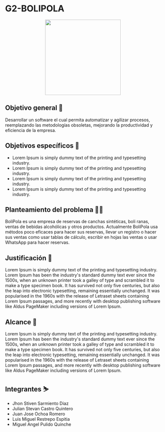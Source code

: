 # G2-BOLIPOLA
<p align="center"><img width="245" src="https://github.com/senacti/G2-BOLIPOLA/blob/main/bolipolaImage/thumbnail_IMG-20230719-WA0000.jpg"></p>

## Objetivo general 🎯
Desarrollar un software el cual permita automatizar y agilizar procesos, reemplazando las metodologías obsoletas, mejorando la productividad y eficiencia de la empresa.

## Objetivos específicos 🎯
- Lorem Ipsum is simply dummy text of the printing and typesetting industry. 
- Lorem Ipsum is simply dummy text of the printing and typesetting industry. 
- Lorem Ipsum is simply dummy text of the printing and typesetting industry. 
- Lorem Ipsum is simply dummy text of the printing and typesetting industry. 

## Planteamiento del problema 😵‍💫
BoliPola es una empresa de reservas de canchas sintéticas, boli ranas, ventas de bebidas alcohólicas y otros productos. Actualmente BoliPola usa métodos poco eficaces para hacer sus reservas, llevar un registro o hacer sus ventas como usar tablas de cálculo, escribir en hojas las ventas o usar WhatsApp para hacer reservas.

## Justificación 📃
Lorem Ipsum is simply dummy text of the printing and typesetting industry. Lorem Ipsum has been the industry's standard dummy text ever since the 1500s, when an unknown printer took a galley of type and scrambled it to make a type specimen book. It has survived not only five centuries, but also the leap into electronic typesetting, remaining essentially unchanged. It was popularised in the 1960s with the release of Letraset sheets containing Lorem Ipsum passages, and more recently with desktop publishing software like Aldus PageMaker including versions of Lorem Ipsum.

## Alcance 🚀
Lorem Ipsum is simply dummy text of the printing and typesetting industry. Lorem Ipsum has been the industry's standard dummy text ever since the 1500s, when an unknown printer took a galley of type and scrambled it to make a type specimen book. It has survived not only five centuries, but also the leap into electronic typesetting, remaining essentially unchanged. It was popularised in the 1960s with the release of Letraset sheets containing Lorem Ipsum passages, and more recently with desktop publishing software like Aldus PageMaker including versions of Lorem Ipsum.

## Integrantes ⛷️
- Jhon Stiven Sarmiento Diaz
- Julian Stevan Castro Quintero
- Juan Jose Ochoa Romero
- Luis Miguel Restrepo Espitia
- Miguel Angel Pulido Quinche
